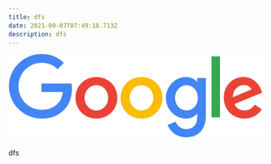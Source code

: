 ```yaml
---
title: dfs
date: 2021-09-07T07:49:18.713Z
description: dfs
---
```

![](googlelogo_color_272x92dp.png)

dfs